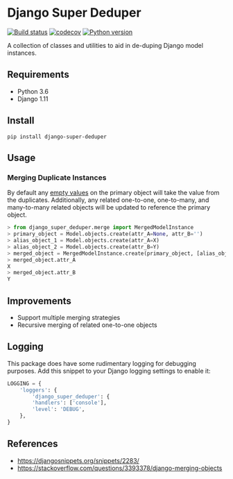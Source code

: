 # Django Super Deduper
[![Build status](https://badge.buildkite.com/9895056b294e7f1a8893b9ef75bb743f3933fc3264e23eeeb2.svg)](https://buildkite.com/mighty/django-super-deduper)
[![codecov](https://codecov.io/gh/mighty-justice/django-super-deduper/branch/master/graph/badge.svg)](https://codecov.io/gh/mighty-justice/django-super-deduper)
[![Python version](https://img.shields.io/pypi/pyversions/django-super-deduper.svg)](https://pypi.python.org/pypi/django-super-deduper)

A collection of classes and utilities to aid in de-duping Django model instances.

## Requirements

- Python 3.6
- Django 1.11

## Install

`pip install django-super-deduper`

## Usage

### Merging Duplicate Instances

By default any [empty values](https://github.com/django/django/blob/master/django/core/validators.py#L13) on the primary object will take the value from the duplicates.
Additionally, any related one-to-one, one-to-many, and many-to-many related objects will be updated to reference the primary object.

```python
> from django_super_deduper.merge import MergedModelInstance
> primary_object = Model.objects.create(attr_A=None, attr_B='')
> alias_object_1 = Model.objects.create(attr_A=X)
> alias_object_2 = Model.objects.create(attr_B=Y)
> merged_object = MergedModelInstance.create(primary_object, [alias_object_1, alias_object_2])
> merged_object.attr_A
X
> merged_object.attr_B
Y
```

## Improvements

- Support multiple merging strategies
- Recursive merging of related one-to-one objects

## Logging

This package does have some rudimentary logging for debugging purposes.
Add this snippet to your Django logging settings to enable it:

```python
LOGGING = {
    'loggers': {
        'django_super_deduper': {
        'handlers': ['console'],
        'level': 'DEBUG',
    },
}
```

## References

- https://djangosnippets.org/snippets/2283/
- https://stackoverflow.com/questions/3393378/django-merging-objects
